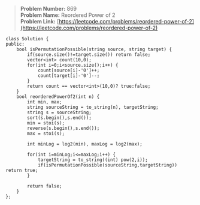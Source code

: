 > **Problem Number:** 869 <br>
> **Problem Name:** Reordered Power of 2 <br>
> **Problem Link:** [https://leetcode.com/problems/reordered-power-of-2](https://leetcode.com/problems/reordered-power-of-2) <br>

    class Solution {
    public:
        bool isPermutationPossible(string source, string target) {
            if(source.size()!=target.size()) return false;
            vector<int> count(10,0);
            for(int i=0;i<source.size();i++) {
                count[source[i]-'0']++;
                count[target[i]-'0']--;
            }
            return count == vector<int>(10,0)? true:false;
        }
        bool reorderedPowerOf2(int n) {
            int min, max;
            string sourceString = to_string(n), targetString;
            string s = sourceString;
            sort(s.begin(),s.end());
            min = stoi(s);
            reverse(s.begin(),s.end());
            max = stoi(s);
            
            int minLog = log2(min), maxLog = log2(max);

            for(int i=minLog;i<=maxLog;i++) {
                targetString = to_string((int) pow(2,i));
                if(isPermutationPossible(sourceString,targetString)) return true;
            }
            
            return false;
        }
    };